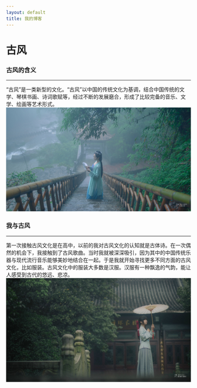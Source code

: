 ```yaml
---
layout: default
title: 我的博客
---
```


#  古风
### 古风的含义<br/>

---------------------


  “古风”是一类新型的文化。“古风”以中国的传统文化为基调，结合中国传统的文学、琴棋书画、诗词歌赋等，经过不断的发展磨合，形成了比较完备的音乐、文学、绘画等艺术形式。
![](images/038.jpg)        
###  我与古风<br/>

---------------------

  第一次接触古风文化是在高中，以前的我对古风文化的认知就是古体诗。在一次偶然的机会下，我接触到了古风歌曲。当时我就被深深吸引，因为其中的中国传统乐器与现代流行音乐能够美妙地结合在一起。于是我就开始寻找更多不同方面的古风文化，比如服装。古风文化中的服装大多数是汉服。汉服有一种飘逸的气韵，能让人感受到古代的悠远、悲凉。
![](images/3-1.jpg)        

  

